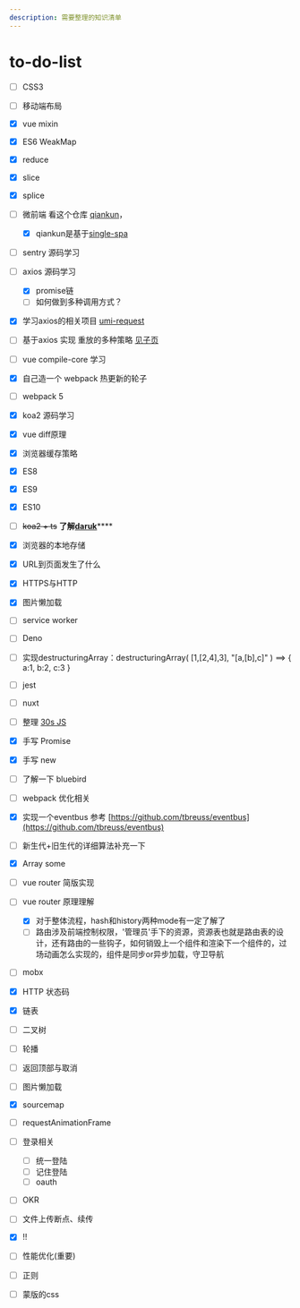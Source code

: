 ```yaml
---
description: 需要整理的知识清单
---
```


# to-do-list

* [ ] CSS3
* [ ] 移动端布局
* [x] vue mixin
* [x] ES6 WeakMap
* [x] reduce
* [x] slice
* [x] splice
* [ ] 微前端 看这个仓库 [qiankun](https://github.com/umijs/qiankun)，
  * [x] qiankun是基于[single-spa](https://github.com/CanopyTax/single-spa)
* [ ] sentry 源码学习
* [ ] axios 源码学习
  * [x] promise链
  * [ ] 如何做到多种调用方式？
* [x] 学习axios的相关项目 [umi-request](https://github.com/umijs/umi-request)
* [ ] 基于axios 实现 重放的多种策略 [见子页](axios-zhong-fang-duo-zhong-ce-lve.md)
* [ ] vue compile-core 学习
* [x] 自己造一个 webpack  热更新的轮子
* [ ] webpack 5
* [x] koa2 源码学习
* [x] vue diff原理
* [x] 浏览器缓存策略
* [x] ES8
* [x] ES9
* [x] ES10
* [ ] ~~koa2 + ts~~ **了解**[**daruk**](https://github.com/darukjs/daruk)\*\*\*\*
* [x] 浏览器的本地存储
* [x] URL到页面发生了什么
* [x] HTTPS与HTTP
* [x] 图片懒加载
* [ ] service worker
* [ ] Deno
* [ ] 实现destructuringArray：destructuringArray\( \[1,\[2,4\],3\], "\[a,\[b\],c\]" \) ==&gt; { a:1, b:2, c:3 }
* [ ] jest
* [ ] nuxt
* [ ] 整理 [30s JS ](https://www.30secondsofcode.org/)
* [x] 手写 Promise
* [x] 手写 new
* [ ] 了解一下 bluebird
* [ ] webpack 优化相关
* [x] 实现一个eventbus 参考 [https://github.com/tbreuss/eventbus](https://github.com/tbreuss/eventbus)
* [ ] 新生代+旧生代的详细算法补充一下
* [x] Array some
* [ ] vue router 简版实现
* [ ] vue router 原理理解
  * [x] 对于整体流程，hash和history两种mode有一定了解了
  * [ ] 路由涉及前端控制权限，'管理员'手下的资源，资源表也就是路由表的设计，还有路由的一些钩子，如何销毁上一个组件和渲染下一个组件的，过场动画怎么实现的，组件是同步or异步加载，守卫导航
* [ ] mobx
* [x] HTTP 状态码
* [x] 链表
* [ ] 二叉树
* [ ] 轮播
* [ ] 返回顶部与取消
* [ ] 图片懒加载
* [x] sourcemap
* [ ] requestAnimationFrame
* [ ] 登录相关
  * [ ] 统一登陆
  * [ ] 记住登陆
  * [ ] oauth
* [ ] OKR
* [ ] 文件上传断点、续传
* [x] !!
* [ ] 性能优化\(重要\)
* [ ] 正则
* [ ] 蒙版的css



